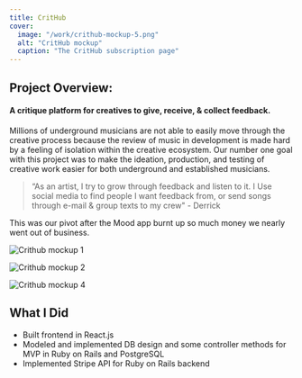 ```yaml
---
title: CritHub
cover:
  image: "/work/crithub-mockup-5.png"
  alt: "CritHub mockup"
  caption: "The CritHub subscription page"
---
```


## Project Overview:

#### A critique platform for creatives to give, receive, & collect feedback.

Millions of underground musicians are not able to easily move through the creative process because the review of music in development is made hard by a feeling of isolation within the creative ecosystem. Our number one goal with this project was to make the ideation, production, and testing of creative work easier for both underground and established musicians.

> “As an artist, I try to grow through feedback and listen to it. I Use social media to find people I want feedback from, or send songs through e-mail & group texts to my crew" - Derrick

This was our pivot after the Mood app burnt up so much money we nearly went out of business.

![Crithub mockup 1](/work/crithub-mockup-1.png)

![Crithub mockup 2](/work/crithub-mockup-2.png)

![Crithub mockup 4](/work/crithub-mockup-3.png)

## What I Did
* Built frontend in React.js
* Modeled and implemented DB design and some controller methods for MVP in Ruby on Rails and PostgreSQL
* Implemented Stripe API for Ruby on Rails backend

